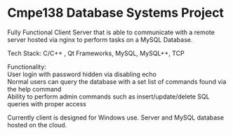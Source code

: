 # Cmpe138 Database Systems Project

Fully Functional Client Server that is able to communicate with a remote server hosted via nginx to perform tasks on a MySQL Database.

Tech Stack: C/C++ , Qt Frameworks, MySQL, MySQL++, TCP

Functionality:<br>
User login with password hidden via disabling echo <br>
Normal users can query the database with a set list of commands found via the help command <br>
Ability to perform admin commands such as insert/update/delete SQL queries with proper access<br>

Currently client is designed for Windows use. Server and MySQL database hosted on the cloud.
